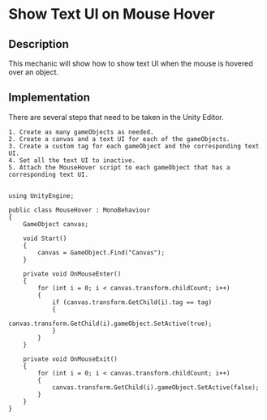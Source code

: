 # Show Text UI on Mouse Hover

## Description
This mechanic will show how to show text UI when the mouse is hovered over an object.

## Implementation
There are several steps that need to be taken in the Unity Editor.

    1. Create as many gameObjects as needed.
    2. Create a canvas and a text UI for each of the gameObjects.
    3. Create a custom tag for each gameObject and the corresponding text UI.
    4. Set all the text UI to inactive.
    5. Attach the MouseHover script to each gameObject that has a corresponding text UI.


    using UnityEngine;

    public class MouseHover : MonoBehaviour
    {
        GameObject canvas;

        void Start()
        {
            canvas = GameObject.Find("Canvas");
        }

        private void OnMouseEnter()
        {
            for (int i = 0; i < canvas.transform.childCount; i++)
            {
                if (canvas.transform.GetChild(i).tag == tag)
                {
                    canvas.transform.GetChild(i).gameObject.SetActive(true);
                }
            }
        }

        private void OnMouseExit()
        {
            for (int i = 0; i < canvas.transform.childCount; i++)
            {
                canvas.transform.GetChild(i).gameObject.SetActive(false);
            }
        }
    }

